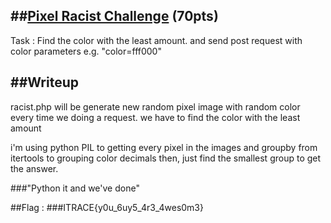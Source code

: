 ##[Pixel Racist Challenge](http://task-00001001.itrace.systems/racist.php) (70pts)
---
Task : Find the color with the least amount. and send post request with color parameters e.g. "color=fff000"

##Writeup
---
racist.php will be generate new random pixel image with random color every time we doing a request.
we have to find the color with the least amount

i'm using python PIL to getting every pixel in the images and groupby from itertools to grouping color decimals
then, just find the smallest group to get the answer.

###"Python it and we've done"

##Flag :
###ITRACE{y0u_6uy5_4r3_4wes0m3}

